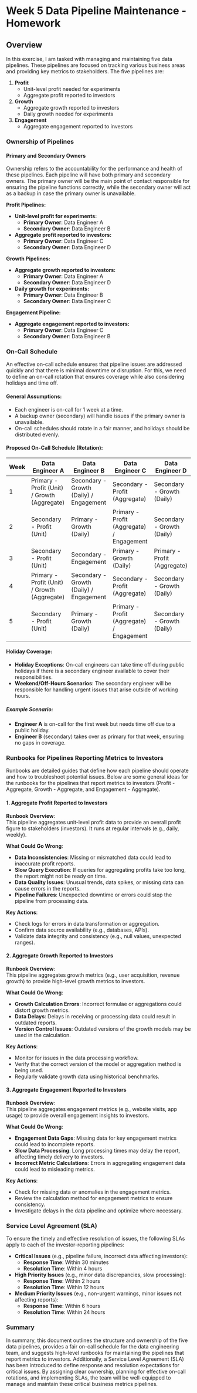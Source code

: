 # Week 5 Data Pipeline Maintenance - Homework

## Overview

In this exercise, I am tasked with managing and maintaining five data pipelines. These pipelines are focused on tracking various business areas and providing key metrics to stakeholders. The five pipelines are:

1. **Profit**
   - Unit-level profit needed for experiments
   - Aggregate profit reported to investors
2. **Growth**
   - Aggregate growth reported to investors
   - Daily growth needed for experiments
3. **Engagement**
   - Aggregate engagement reported to investors

### Ownership of Pipelines

#### Primary and Secondary Owners

Ownership refers to the accountability for the performance and health of these pipelines. Each pipeline will have both primary and secondary owners. The primary owner will be the main point of contact responsible for ensuring the pipeline functions correctly, while the secondary owner will act as a backup in case the primary owner is unavailable.

**Profit Pipelines:**
- **Unit-level profit for experiments:**
  - **Primary Owner**: Data Engineer A
  - **Secondary Owner**: Data Engineer B
- **Aggregate profit reported to investors:**
  - **Primary Owner**: Data Engineer C
  - **Secondary Owner**: Data Engineer D

**Growth Pipelines:**
- **Aggregate growth reported to investors:**
  - **Primary Owner**: Data Engineer A
  - **Secondary Owner**: Data Engineer D
- **Daily growth for experiments:**
  - **Primary Owner**: Data Engineer B
  - **Secondary Owner**: Data Engineer C

**Engagement Pipeline:**
- **Aggregate engagement reported to investors:**
  - **Primary Owner**: Data Engineer C
  - **Secondary Owner**: Data Engineer B

### On-Call Schedule

An effective on-call schedule ensures that pipeline issues are addressed quickly and that there is minimal downtime or disruption. For this, we need to define an on-call rotation that ensures coverage while also considering holidays and time off.

#### General Assumptions:
- Each engineer is on-call for 1 week at a time.
- A backup owner (secondary) will handle issues if the primary owner is unavailable.
- On-call schedules should rotate in a fair manner, and holidays should be distributed evenly.

#### Proposed On-Call Schedule (Rotation):

| Week | Data Engineer A | Data Engineer B | Data Engineer C | Data Engineer D |
|------|-----------------|-----------------|-----------------|-----------------|
| 1    | Primary - Profit (Unit) / Growth (Aggregate) | Secondary - Growth (Daily) / Engagement | Secondary - Profit (Aggregate) | Secondary - Growth (Daily) |
| 2    | Secondary - Profit (Unit) | Primary - Growth (Daily) | Primary - Profit (Aggregate) / Engagement | Secondary - Growth (Daily) |
| 3    | Secondary - Profit (Unit) | Secondary - Engagement | Primary - Growth (Daily) | Primary - Profit (Aggregate) |
| 4    | Primary - Profit (Unit) / Growth (Aggregate) | Secondary - Growth (Daily) / Engagement | Secondary - Profit (Aggregate) | Secondary - Growth (Daily) |
| 5    | Secondary - Profit (Unit) | Primary - Growth (Daily) | Primary - Profit (Aggregate) / Engagement | Secondary - Growth (Daily) |

#### Holiday Coverage:
- **Holiday Exceptions**: On-call engineers can take time off during public holidays if there is a secondary engineer available to cover their responsibilities.
- **Weekend/Off-Hours Scenarios**: The secondary engineer will be responsible for handling urgent issues that arise outside of working hours.

##### Example Scenario:
- **Engineer A** is on-call for the first week but needs time off due to a public holiday.
- **Engineer B** (secondary) takes over as primary for that week, ensuring no gaps in coverage.

### Runbooks for Pipelines Reporting Metrics to Investors

Runbooks are detailed guides that define how each pipeline should operate and how to troubleshoot potential issues. Below are some general ideas for the runbooks for the pipelines that report metrics to investors (Profit - Aggregate, Growth - Aggregate, and Engagement - Aggregate).

#### 1. **Aggregate Profit Reported to Investors**

**Runbook Overview**:  
This pipeline aggregates unit-level profit data to provide an overall profit figure to stakeholders (investors). It runs at regular intervals (e.g., daily, weekly).

**What Could Go Wrong**:
- **Data Inconsistencies**: Missing or mismatched data could lead to inaccurate profit reports.
- **Slow Query Execution**: If queries for aggregating profits take too long, the report might not be ready on time.
- **Data Quality Issues**: Unusual trends, data spikes, or missing data can cause errors in the reports.
- **Pipeline Failures**: Unexpected downtime or errors could stop the pipeline from processing data.

**Key Actions**:
- Check logs for errors in data transformation or aggregation.
- Confirm data source availability (e.g., databases, APIs).
- Validate data integrity and consistency (e.g., null values, unexpected ranges).

#### 2. **Aggregate Growth Reported to Investors**

**Runbook Overview**:  
This pipeline aggregates growth metrics (e.g., user acquisition, revenue growth) to provide high-level growth metrics to investors.

**What Could Go Wrong**:
- **Growth Calculation Errors**: Incorrect formulae or aggregations could distort growth metrics.
- **Data Delays**: Delays in receiving or processing data could result in outdated reports.
- **Version Control Issues**: Outdated versions of the growth models may be used in the calculation.

**Key Actions**:
- Monitor for issues in the data processing workflow.
- Verify that the correct version of the model or aggregation method is being used.
- Regularly validate growth data using historical benchmarks.

#### 3. **Aggregate Engagement Reported to Investors**

**Runbook Overview**:  
This pipeline aggregates engagement metrics (e.g., website visits, app usage) to provide overall engagement insights to investors.

**What Could Go Wrong**:
- **Engagement Data Gaps**: Missing data for key engagement metrics could lead to incomplete reports.
- **Slow Data Processing**: Long processing times may delay the report, affecting timely delivery to investors.
- **Incorrect Metric Calculations**: Errors in aggregating engagement data could lead to misleading metrics.

**Key Actions**:
- Check for missing data or anomalies in the engagement metrics.
- Review the calculation method for engagement metrics to ensure consistency.
- Investigate delays in the data pipeline and optimize where necessary.

### Service Level Agreement (SLA)

To ensure the timely and effective resolution of issues, the following SLAs apply to each of the investor-reporting pipelines:

- **Critical Issues** (e.g., pipeline failure, incorrect data affecting investors):
  - **Response Time**: Within 30 minutes
  - **Resolution Time**: Within 4 hours
- **High Priority Issues** (e.g., minor data discrepancies, slow processing):
  - **Response Time**: Within 2 hours
  - **Resolution Time**: Within 12 hours
- **Medium Priority Issues** (e.g., non-urgent warnings, minor issues not affecting reports):
  - **Response Time**: Within 6 hours
  - **Resolution Time**: Within 24 hours

### Summary

In summary, this document outlines the structure and ownership of the five data pipelines, provides a fair on-call schedule for the data engineering team, and suggests high-level runbooks for maintaining the pipelines that report metrics to investors. Additionally, a Service Level Agreement (SLA) has been introduced to define response and resolution expectations for critical issues. By assigning clear ownership, planning for effective on-call rotations, and implementing SLAs, the team will be well-equipped to manage and maintain these critical business metrics pipelines.
